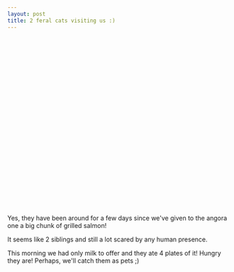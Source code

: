```yaml
---
layout: post
title: 2 feral cats visiting us :)
---
```


<object classid="clsid:d27cdb6e-ae6d-11cf-96b8-444553540000" width="640" height="385" codebase="http://download.macromedia.com/pub/shockwave/cabs/flash/swflash.cab#version=6,0,40,0"><param name="allowFullScreen" value="true" /><param name="allowscriptaccess" value="always" /><param name="src" value="http://www.youtube.com/v/0nVTX9d_uGM?fs=1&amp;hl=en_US" /><param name="allowfullscreen" value="true" /><embed type="application/x-shockwave-flash" width="640" height="385" src="http://www.youtube.com/v/0nVTX9d_uGM?fs=1&amp;hl=en_US" allowscriptaccess="always" allowfullscreen="true"></embed></object>

Yes, they have been around for a few days since we've given to the angora one a big chunk of grilled salmon!

It seems like 2 siblings and still a lot scared by any human presence.

This morning we had only milk to offer and they ate 4 plates of it! Hungry they are!  Perhaps, we'll catch them as pets ;)